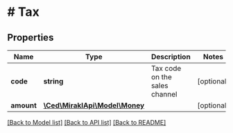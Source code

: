 # # Tax

## Properties

Name | Type | Description | Notes
------------ | ------------- | ------------- | -------------
**code** | **string** | Tax code on the sales channel | [optional]
**amount** | [**\Ced\MiraklApi\Model\Money**](Money.md) |  | [optional]

[[Back to Model list]](../../README.md#models) [[Back to API list]](../../README.md#endpoints) [[Back to README]](../../README.md)
